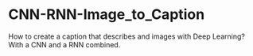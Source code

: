 # CNN-RNN-Image_to_Caption
How to create a caption that describes and images with Deep Learning? With a CNN and a RNN combined.
